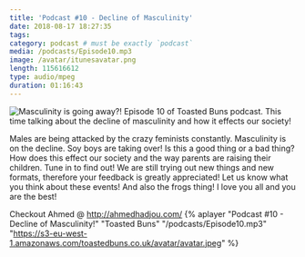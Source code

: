 ```yaml
---
title: 'Podcast #10 - Decline of Masculinity'
date: 2018-08-17 18:27:35
tags:
category: podcast # must be exactly `podcast`
media: /podcasts/Episode10.mp3
image: /avatar/itunesavatar.png
length: 115616612
type: audio/mpeg
duration: 01:16:43
---
```

![Masculinity is going away?!](/images/masculinity.jpg)
Episode 10 of Toasted Buns podcast. This time talking about the decline of masculinity and how it effects our society! 
<!--more-->
Males are being attacked by the crazy feminists constantly. Masculinity is on the decline. Soy boys are taking over!
Is this a good thing or a bad thing? How does this effect our society and the way parents are raising their children. Tune in to find out!
We are still trying out new things and new formats, therefore your 
feedback is greatly appreciated!
Let us know what you think about these events! And also the frogs thing!
I love you all and you are the best!
<script async src="//pagead2.googlesyndication.com/pagead/js/adsbygoogle.js"></script>
<ins class="adsbygoogle"
     style="display:block; text-align:center;"
     data-ad-layout="in-article"
     data-ad-format="fluid"
     data-ad-client="ca-pub-2164900147810573"
     data-ad-slot="8817307412"></ins>
<script>
     (adsbygoogle = window.adsbygoogle || []).push({});
</script>
Checkout Ahmed @ http://ahmedhadjou.com/
{% aplayer "Podcast #10 - Decline of Masculinity!" "Toasted Buns" 
"/podcasts/Episode10.mp3" 
"https://s3-eu-west-1.amazonaws.com/toastedbuns.co.uk/avatar/avatar.jpeg" 
%}